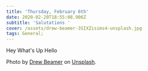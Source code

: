 ```yaml
---
title: 'Thursday, February 6th'
date: 2020-02-20T18:55:08.906Z
subtitle: 'Salutations '
cover: /assets/drew-beamer-3SIXZisims4-unsplash.jpg
tags: General;
---
```

Hey What's Up Hello 



Photo by [Drew Beamer](https://unsplash.com/@drew_beamer?utm_source=unsplash&utm_medium=referral&utm_content=creditCopyText) on [Unsplash](https://unsplash.com/s/photos/hello?utm_source=unsplash&utm_medium=referral&utm_content=creditCopyText).
